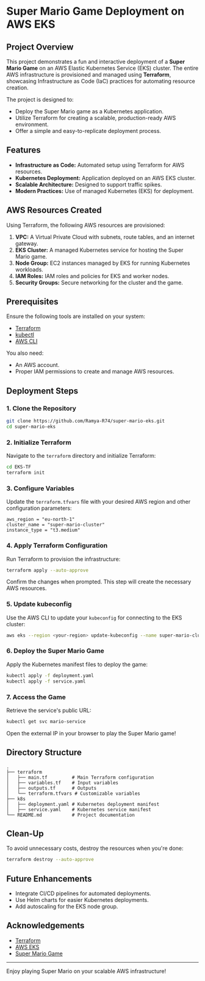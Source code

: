 # Super Mario Game Deployment on AWS EKS

## Project Overview

This project demonstrates a fun and interactive deployment of a **Super Mario Game** on an AWS Elastic Kubernetes Service (EKS) cluster. The entire AWS infrastructure is provisioned and managed using **Terraform**, showcasing Infrastructure as Code (IaC) practices for automating resource creation.

The project is designed to:
- Deploy the Super Mario game as a Kubernetes application.
- Utilize Terraform for creating a scalable, production-ready AWS environment.
- Offer a simple and easy-to-replicate deployment process.

## Features
- **Infrastructure as Code:** Automated setup using Terraform for AWS resources.
- **Kubernetes Deployment:** Application deployed on an AWS EKS cluster.
- **Scalable Architecture:** Designed to support traffic spikes.
- **Modern Practices:** Use of managed Kubernetes (EKS) for deployment.

## AWS Resources Created
Using Terraform, the following AWS resources are provisioned:
1. **VPC:** A Virtual Private Cloud with subnets, route tables, and an internet gateway.
2. **EKS Cluster:** A managed Kubernetes service for hosting the Super Mario game.
3. **Node Group:** EC2 instances managed by EKS for running Kubernetes workloads.
4. **IAM Roles:** IAM roles and policies for EKS and worker nodes.
5. **Security Groups:** Secure networking for the cluster and the game.

## Prerequisites
Ensure the following tools are installed on your system:
- [Terraform](https://www.terraform.io/downloads)
- [kubectl](https://kubernetes.io/docs/tasks/tools/)
- [AWS CLI](https://docs.aws.amazon.com/cli/latest/userguide/install-cliv2.html)

You also need:
- An AWS account.
- Proper IAM permissions to create and manage AWS resources.

## Deployment Steps

### 1. Clone the Repository
```bash
git clone https://github.com/Ramya-R74/super-mario-eks.git
cd super-mario-eks
```

### 2. Initialize Terraform
Navigate to the `terraform` directory and initialize Terraform:
```bash
cd EKS-TF
terraform init
```

### 3. Configure Variables
Update the `terraform.tfvars` file with your desired AWS region and other configuration parameters:
```hcl
aws_region = "eu-north-1"
cluster_name = "super-mario-cluster"
instance_type = "t3.medium"
```

### 4. Apply Terraform Configuration
Run Terraform to provision the infrastructure:
```bash
terraform apply --auto-approve
```
Confirm the changes when prompted. This step will create the necessary AWS resources.

### 5. Update kubeconfig
Use the AWS CLI to update your `kubeconfig` for connecting to the EKS cluster:
```bash
aws eks --region <your-region> update-kubeconfig --name super-mario-cluster
```

### 6. Deploy the Super Mario Game
Apply the Kubernetes manifest files to deploy the game:
```bash
kubectl apply -f deployment.yaml
kubectl apply -f service.yaml
```

### 7. Access the Game
Retrieve the service's public URL:
```bash
kubectl get svc mario-service
```
Open the external IP in your browser to play the Super Mario game!

## Directory Structure
```
.
├── terraform
│   ├── main.tf         # Main Terraform configuration
│   ├── variables.tf    # Input variables
│   ├── outputs.tf      # Outputs
│   └── terraform.tfvars # Customizable variables
├── k8s
│   ├── deployment.yaml # Kubernetes deployment manifest
│   ├── service.yaml    # Kubernetes service manifest
└── README.md           # Project documentation
```

## Clean-Up
To avoid unnecessary costs, destroy the resources when you're done:
```bash
terraform destroy --auto-approve
```

## Future Enhancements
- Integrate CI/CD pipelines for automated deployments.
- Use Helm charts for easier Kubernetes deployments.
- Add autoscaling for the EKS node group.

## Acknowledgements
- [Terraform](https://www.terraform.io/)
- [AWS EKS](https://aws.amazon.com/eks/)
- [Super Mario Game](https://example.com/super-mario)

---
Enjoy playing Super Mario on your scalable AWS infrastructure!
